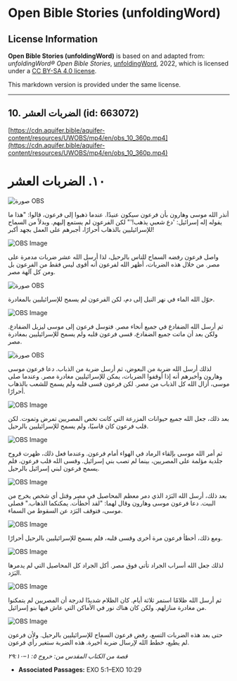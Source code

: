 # Open Bible Stories (unfoldingWord)

## License Information

**Open Bible Stories (unfoldingWord)** is based on and adapted from: _unfoldingWord® Open Bible Stories_, [unfoldingWord](https://unfoldingword.org/utw), 2022, which is licensed under a [CC BY-SA 4.0 license](https://creativecommons.org/licenses/by-sa/4.0/legalcode.en).

This markdown version is provided under the same license.



--------------------------------

## 10. الضربات العشر (id: 663072)

[https://cdn.aquifer.bible/aquifer-content/resources/UWOBS/mp4/en/obs_10_360p.mp4](https://cdn.aquifer.bible/aquifer-content/resources/UWOBS/mp4/en/obs_10_360p.mp4)

١٠. الضربات العشر
=================

![صورة OBS](https://cdn.aquifer.bible/aquifer-content/resources/UWOBS/jpg/360px/obs-en-10-01.jpg)

أنذر الله موسى وهارون بأن فرعون سيكون عنيدًا. عندما ذهبوا إلى فرعون، قالوا: "هذا ما يقوله إله إسرائيل: 'دع شعبي يذهب!'" لكن الفرعون لم يستمع إليهم. وبدلاً من السماح للإسرائيليين بالذهاب أحرارًا، أجبرهم على العمل بجهد أكبر!

![OBS Image](https://cdn.aquifer.bible/aquifer-content/resources/UWOBS/jpg/360px/obs-en-10-02.jpg)

واصل فرعون رفضه السماح للناس بالرحيل، لذا أرسل الله عشر ضربات مدمرة على مصر. من خلال هذه الضربات، أظهر الله لفرعون أنه أقوى ليس فقط من الفرعون بل ومن كل آلهة مصر.

![صورة OBS](https://cdn.aquifer.bible/aquifer-content/resources/UWOBS/jpg/360px/obs-en-10-03.jpg)

حوّل الله الماء في نهر النيل إلى دم، لكن الفرعون لم يسمح للإسرائيليين بالمغادرة.

![OBS Image](https://cdn.aquifer.bible/aquifer-content/resources/UWOBS/jpg/360px/obs-en-10-04.jpg)

ثم أرسل الله الضفادع في جميع أنحاء مصر. فتوسل فرعون إلى موسى ليزيل الضفادع. ولكن بعد أن ماتت جميع الضفادع، قسى فرعون قلبه ولم يسمح للإسرائيليين بمغادرة مصر.

![صورة OBS](https://cdn.aquifer.bible/aquifer-content/resources/UWOBS/jpg/360px/obs-en-10-05.jpg)

لذلك أرسل الله ضربة من البعوض، ثم أرسل ضربة من الذباب. دعا فرعون موسى وهارون وأخبرهم أنه إذا أوقفوا الضربات، يمكن للإسرائيليين مغادرة مصر. وعندما صلى موسى، أزال الله كل الذباب من مصر. لكن فرعون قسى قلبه ولم يسمح للشعب بالذهاب أحرارًا.

![OBS Image](https://cdn.aquifer.bible/aquifer-content/resources/UWOBS/jpg/360px/obs-en-10-06.jpg)

بعد ذلك، جعل الله جميع حيوانات المزرعة التي كانت تخص المصريين تمرض وتموت. لكن قلب فرعون كان قاسيًا، ولم يسمح للإسرائيليين بالرحيل.

![OBS Image](https://cdn.aquifer.bible/aquifer-content/resources/UWOBS/jpg/360px/obs-en-10-07.jpg)

ثم أمر الله موسى بإلقاء الرماد في الهواء أمام فرعون. وعندما فعل ذلك، ظهرت قروح جلدية مؤلمة على المصريين، بينما لم تصب بني إسرائيل. وقسى الله قلب فرعون، فلم يسمح فرعون لبني إسرائيل بالرحيل.

![OBS Image](https://cdn.aquifer.bible/aquifer-content/resources/UWOBS/jpg/360px/obs-en-10-08.jpg)

بعد ذلك، أرسل الله البَرَد الذي دمر معظم المحاصيل في مصر وقتل أي شخص يخرج من البيت. دعا فرعون موسى وهارون وقال لهما: "لقد أخطأت. يمكنكما الذهاب." فصلى موسى، فتوقف البَرَد عن السقوط من السماء.

![OBS Image](https://cdn.aquifer.bible/aquifer-content/resources/UWOBS/jpg/360px/obs-en-10-09.jpg)

ومع ذلك، أخطأ فرعون مرة أخرى وقسى قلبه، فلم يسمح للإسرائيليين بالرحيل أحرارًا.

![OBS Image](https://cdn.aquifer.bible/aquifer-content/resources/UWOBS/jpg/360px/obs-en-10-10.jpg)

لذلك جعل الله أسراب الجراد تأتي فوق مصر. أكل الجراد كل المحاصيل التي لم يدمرها البَرَد.

![OBS Image](https://cdn.aquifer.bible/aquifer-content/resources/UWOBS/jpg/360px/obs-en-10-11.jpg)

ثم أرسل الله ظلامًا استمر ثلاثة أيام. كان الظلام شديدًا لدرجة أن المصريين لم يتمكنوا من مغادرة منازلهم. ولكن كان هناك نور في الأماكن التي عاش فيها بنو إسرائيل.

![OBS Image](https://cdn.aquifer.bible/aquifer-content/resources/UWOBS/jpg/360px/obs-en-10-12.jpg)

حتى بعد هذه الضربات التسع، رفض فرعون السماح للإسرائيليين بالرحيل. ولأن فرعون لم يطيع، خطط الله لإرسال ضربة أخيرة. هذه الضربة ستغير رأي فرعون.

*قصة من الكتاب المقدس من: خروج ٥: ١–٢٩:١٠*

* **Associated Passages:** EXO 5:1–EXO 10:29

